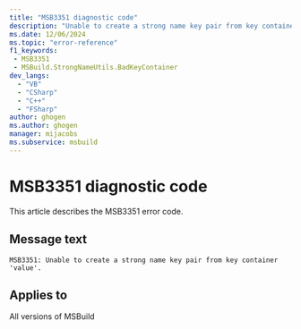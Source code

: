 ```yaml
---
title: "MSB3351 diagnostic code"
description: "Unable to create a strong name key pair from key container 'value'."
ms.date: 12/06/2024
ms.topic: "error-reference"
f1_keywords:
 - MSB3351
 - MSBuild.StrongNameUtils.BadKeyContainer
dev_langs:
  - "VB"
  - "CSharp"
  - "C++"
  - "FSharp"
author: ghogen
ms.author: ghogen
manager: mijacobs
ms.subservice: msbuild
---
```


# MSB3351 diagnostic code

<!-- :::ErrorDefinitionDescription::: -->
<!-- :::editable-content name="introDescription"::: -->
This article describes the MSB3351 error code.
<!-- :::editable-content-end::: -->

## Message text

```output
MSB3351: Unable to create a strong name key pair from key container 'value'.
```

<!-- :::editable-content name="postOutputDescription"::: -->
<!--
{StrBegin="MSB3351: "}
-->
<!-- :::editable-content-end::: -->
<!-- :::ErrorDefinitionDescription-end::: -->

## Applies to

All versions of MSBuild
